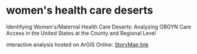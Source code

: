 # women's health care deserts
Identifying Women's/Maternal Health Care Deserts: Analyzing OBGYN Care Access in the United States at the County and Regional Level

interactive analysis hosted on ArGIS Online: [StoryMap link]([https://storymaps.arcgis.com/stories/011f62de0a604d09bcfdeb6c4d43b76e])
